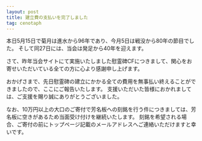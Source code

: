 ```yaml
---
layout: post
title: 建立費の支払いを完了しました
tag: cenotaph
---
```


本日5月15日で菊月は進水から96年であり、今月5日は戦没から80年の節目でした。
そして同27日には、当会は発足から40年を迎えます。

さて、昨年当会サイトにて実施いたしました慰霊碑CFにつきまして、関心をお寄せいただいている全ての方に心より感謝申し上げます。

おかげさまで、先日慰霊碑の建立にかかる全ての費用を無事払い終えることができましたので、ここにご報告いたします。
支援いただいた皆様におかれましては、ご支援を賜り誠にありがとうございました。

なお、10万円以上の大口のご寄付で芳名板への刻銘を行う件につきましては、芳名板に空きがあるため当面受け付けを継続いたします。
刻銘を希望される場合、ご寄付の前にトップページ記載のメールアドレスへご連絡いただけますと幸いです。
